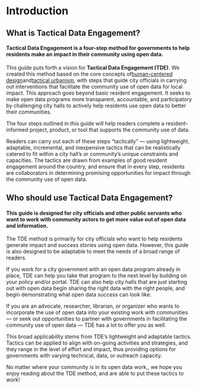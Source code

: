 # Introduction



## What is Tactical Data Engagement?

#### Tactical Data Engagement is a four-step method for governments to help residents make an impact in their community using open data.

This guide puts forth a vision for **Tactical Data Engagement \(TDE\)**. We created this method based on the core concepts of[human-centered design](https://en.wikipedia.org/wiki/Human-centered_design)and[tactical urbanism](https://issuu.com/streetplanscollaborative/docs/tactical_urbanism_vol_2_final), with steps that guide city officials in carrying out interventions that facilitate the community use of open data for local impact. This approach goes beyond basic resident engagement. It seeks to make open data programs more transparent, accountable, and participatory by challenging city halls to actively help residents use open data to better their communities.

The four steps outlined in this guide will help readers complete a resident-informed project, product, or tool that supports the community use of data.

Readers can carry out each of these steps “tactically” — using lightweight, adaptable, incremental, and inexpensive tactics that can be realistically catered to fit within a city hall’s or community’s unique constraints and capacities. The tactics are drawn from examples of good resident engagement around the country, and ensure that in every step, residents are collaborators in determining promising opportunities for impact through the community use of open data.



## Who should use Tactical Data Engagement?

#### This guide is designed for city officials and other public servants who want to work with community actors to get more value out of open data and information.

The TDE method is primarily for city officials who want to help residents generate impact and success stories using open data. However, this guide is also designed to be adaptable to meet the needs of a broad range of readers.

If you work for a city government with an open data program already in place, TDE can help you take that program to the next level by building on your policy and/or portal. TDE can also help city halls that are just starting out with open data begin sharing the right data with the right people, and begin demonstrating what open data success can look like.

If you are an advocate, researcher, librarian, or organizer who wants to incorporate the use of open data into your existing work with communities — or seek out opportunities to partner with governments in facilitating the community use of open data — TDE has a lot to offer you as well.

This broad applicability stems from TDE’s lightweight and adaptable tactics. Tactics can be applied to align with on-going activities and strategies, and they range in the level of effort and impact, thus providing options for governments with varying technical, data, or outreach capacity.

No matter where your community is in its open data work,, we hope you enjoy reading about the TDE method, and are able to put these tactics to work!

  


